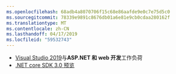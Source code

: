 ```yaml
---
ms.openlocfilehash: 68adb4a8070706f15c68e86aafde9e0c7e75d5c0
ms.sourcegitcommit: 78339e9891c8676db01a6e81e9cb0cdaa280162f
ms.translationtype: MT
ms.contentlocale: zh-CN
ms.lasthandoff: 04/17/2019
ms.locfileid: "59532743"
---
```

* [Visual Studio 2019](https://visualstudio.microsoft.com/vs/)与**ASP.NET 和 web 开发**工作负荷
* [.NET core SDK 3.0 预览](https://dotnet.microsoft.com/download/dotnet-core/3.0)
